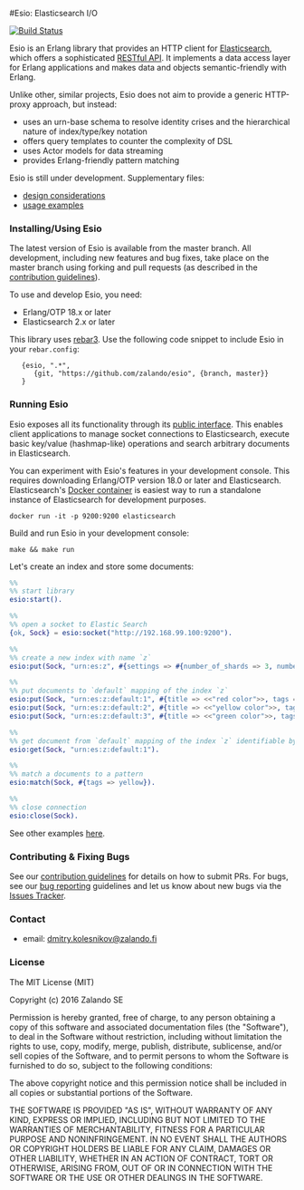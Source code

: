 #Esio: Elasticsearch I/O

[![Build Status](https://secure.travis-ci.org/zalando/esio.svg?branch=master)](http://travis-ci.org/zalando/esio)

Esio is an Erlang library that provides an HTTP client for [Elasticsearch](https://www.elastic.co/products/elasticsearch), which offers a sophisticated [RESTful API](https://www.elastic.co/guide/en/elasticsearch/reference/current/docs.html). It implements a data access layer for Erlang applications and makes data and objects semantic-friendly with Erlang. 

Unlike other, similar projects, Esio does not aim to provide a generic HTTP-proxy approach, but instead: 
* uses an urn-base schema to resolve identity crises and the hierarchical nature of index/type/key notation
* offers query templates to counter the complexity of DSL 
* uses Actor models for data streaming
* provides Erlang-friendly pattern matching  

Esio is still under development. Supplementary files:
* [design considerations](doc/design.md)
* [usage examples](doc/example.md) 

### Installing/Using Esio

The latest version of Esio is available from the master branch. All development, including new features and bug fixes, take place on the master branch using forking and pull requests (as described in the [contribution guidelines](doc/contribution.md)). 

To use and develop Esio, you need:
* Erlang/OTP 18.x or later
* Elasticsearch 2.x or later

This library uses [rebar3](https://github.com/erlang/rebar3). Use the following code snippet to include Esio in your `rebar.config`:
```
   {esio, ".*",
      {git, "https://github.com/zalando/esio", {branch, master}}
   }
``` 

### Running Esio
Esio exposes all its functionality through its [public interface](src/esio.erl). This enables client applications to manage socket connections to Elasticsearch, execute basic key/value (hashmap-like) operations and search arbitrary documents in Elasticsearch. 

You can experiment with Esio's features in your development console. This requires downloading Erlang/OTP version 18.0 or later and Elasticsearch. Elasticsearch's [Docker container](https://hub.docker.com/_/elasticsearch/) is easiest way to run a standalone instance of Elasticsearch for development purposes.

```
docker run -it -p 9200:9200 elasticsearch
```

Build and run Esio in your development console:     
```
make && make run
```

Let's create an index and store some documents:

```erlang
%% 
%% start library
esio:start().

%%
%% open a socket to Elastic Search
{ok, Sock} = esio:socket("http://192.168.99.100:9200").

%%
%% create a new index with name `z`
esio:put(Sock, "urn:es:z", #{settings => #{number_of_shards => 3, number_of_replicas => 1}}).

%%
%% put documents to `default` mapping of the index `z`
esio:put(Sock, "urn:es:z:default:1", #{title => <<"red color">>, tags => [red]}).
esio:put(Sock, "urn:es:z:default:2", #{title => <<"yellow color">>, tags => [yellow]}).
esio:put(Sock, "urn:es:z:default:3", #{title => <<"green color">>, tags => [green]}).

%%
%% get document from `default` mapping of the index `z` identifiable by key `1`
esio:get(Sock, "urn:es:z:default:1").

%%
%% match a documents to a pattern  
esio:match(Sock, #{tags => yellow}).

%%
%% close connection
esio:close(Sock).
```

See other examples [here](doc/example.md).


### Contributing & Fixing Bugs
See our [contribution guidelines](doc/contribution.md) for details on how to submit PRs. For bugs, see our [bug reporting](doc/bugs.md) guidelines and let us know about new bugs via the [Issues Tracker](https://github.com/zalando/esio/issues). 

### Contact

* email: dmitry.kolesnikov@zalando.fi

### License

The MIT License (MIT)

Copyright (c) 2016 Zalando SE

Permission is hereby granted, free of charge, to any person obtaining a copy
of this software and associated documentation files (the "Software"), to deal
in the Software without restriction, including without limitation the rights
to use, copy, modify, merge, publish, distribute, sublicense, and/or sell
copies of the Software, and to permit persons to whom the Software is
furnished to do so, subject to the following conditions:

The above copyright notice and this permission notice shall be included in all
copies or substantial portions of the Software.

THE SOFTWARE IS PROVIDED "AS IS", WITHOUT WARRANTY OF ANY KIND, EXPRESS OR
IMPLIED, INCLUDING BUT NOT LIMITED TO THE WARRANTIES OF MERCHANTABILITY,
FITNESS FOR A PARTICULAR PURPOSE AND NONINFRINGEMENT. IN NO EVENT SHALL THE
AUTHORS OR COPYRIGHT HOLDERS BE LIABLE FOR ANY CLAIM, DAMAGES OR OTHER
LIABILITY, WHETHER IN AN ACTION OF CONTRACT, TORT OR OTHERWISE, ARISING FROM,
OUT OF OR IN CONNECTION WITH THE SOFTWARE OR THE USE OR OTHER DEALINGS IN THE
SOFTWARE.
